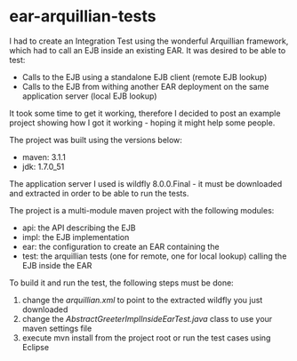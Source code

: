 ear-arquillian-tests
====================

I had to create an Integration Test using the wonderful Arquillian framework, which had to call an EJB inside an existing EAR. It was desired to be able to test:

- Calls to the EJB using a standalone EJB client (remote EJB lookup)
- Calls to the EJB from withing another EAR deployment on the same application server (local EJB lookup)

It took some time to get it working, therefore I decided to post an example project showing how I got it working - hoping it might help some people.

The project was built using the versions below:

- maven: 3.1.1
- jdk: 1.7.0_51

The application server I used is wildfly 8.0.0.Final - it must be downloaded and extracted in order to be able to run the tests.

The project is a multi-module maven project with the following modules:

- api: the API describing the EJB 
- impl: the EJB implementation
- ear: the configuration to create an EAR containing the
- test: the arquillian tests (one for remote, one for local lookup) calling the EJB inside the EAR

To build it and run the test, the following steps must be done:

1. change the _arquillian.xml_ to point to the extracted wildfly you just downloaded
2. change the _AbstractGreeterImplInsideEarTest.java_ class to use your maven settings file
3. execute mvn install from the project root or run the test cases using Eclipse 
